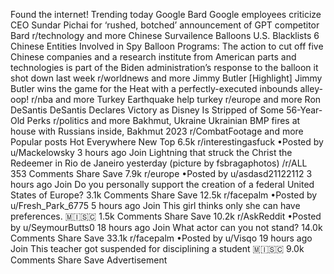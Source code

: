 Found the internet!
Trending today
Google Bard
Google employees criticize CEO Sundar Pichai for ‘rushed, botched’ announcement of GPT competitor Bard
r/technology and more
Chinese Survailence Balloons
U.S. Blacklists 6 Chinese Entities Involved in Spy Balloon Programs: The action to cut off five Chinese companies and a research institute from American parts and technologies is part of the Biden administration’s response to the balloon it shot down last week
r/worldnews and more
Jimmy Butler
[Highlight] Jimmy Butler wins the game for the Heat with a perfectly-executed inbounds alley-oop!
r/nba and more
Turkey Earthquake
help turkey
r/europe and more
Ron DeSantis
DeSantis Declares Victory as Disney Is Stripped of Some 56-Year-Old Perks
r/politics and more
Bakhmut, Ukraine
Ukrainian BMP fires at house with Russians inside, Bakhmut 2023
r/CombatFootage and more
Popular posts
Hot
Everywhere
New
Top
6.5k
r/interestingasfuck
•Posted by
u/Mackelowsky
3 hours ago
Join
Lightning that struck the Christ the Redeemer in Rio de Janeiro yesterday (picture by fsbragaphotos)
/r/ALL
353 Comments
Share
Save
7.9k
r/europe
•Posted by
u/asdasd21122112
3 hours ago
Join
Do you personally support the creation of a federal United States of Europe?
3.1k Comments
Share
Save
12.5k
r/facepalm
•Posted by
u/Fresh_Park_6775
5 hours ago
Join
This girl thinks only she can have preferences.
 🇲​🇮​🇸​🇨​
1.5k Comments
Share
Save
10.2k
r/AskReddit
•Posted by
u/SeymourButts0
18 hours ago
Join
What actor can you not stand?
14.0k Comments
Share
Save
33.1k
r/facepalm
•Posted by
u/Visqo
19 hours ago
Join
This teacher got suspended for disciplining a student
 🇲​🇮​🇸​🇨​
9.0k Comments
Share
Save
Advertisement